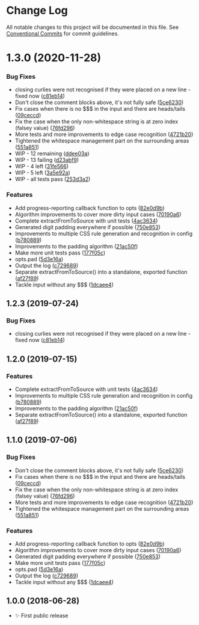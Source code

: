 # Change Log

All notable changes to this project will be documented in this file.
See [Conventional Commits](https://conventionalcommits.org) for commit guidelines.

# 1.3.0 (2020-11-28)


### Bug Fixes

* closing curlies were not recognised if they were placed on a new line - fixed now ([c81eb14](https://git.sr.ht/~royston/codsen/commits/c81eb1479f4d05cb2eb98ad82a0263ccac7aa86c))
* Don't close the comment blocks above, it's not fully safe ([5ce6230](https://git.sr.ht/~royston/codsen/commits/5ce6230f1a6feb51ae3cb8ef8ae2c0e4a590f82e))
* Fix cases when there is no $$$ in the input and there are heads/tails ([09ceccd](https://git.sr.ht/~royston/codsen/commits/09ceccd52fc7c8dac44b5500afcd069d00e9fceb))
* Fix the case when the only non-whitespace string is at zero index (falsey value) ([76fd296](https://git.sr.ht/~royston/codsen/commits/76fd2969933a0d416186b6b41a331805f2375c92))
* More tests and more improvements to edge case recognition ([4721b20](https://git.sr.ht/~royston/codsen/commits/4721b20259a9dcd0d60ac7bd2eef363495afd5b7))
* Tightened the whitespace management part on the surrounding areas ([551a851](https://git.sr.ht/~royston/codsen/commits/551a85133653a8859208f745804312126513b65c))
* WIP - 12 remaining ([ddee03a](https://git.sr.ht/~royston/codsen/commits/ddee03ac764bf40aab0a6f6c44f05fa309c832b1))
* WIP - 13 failing ([d23abf9](https://git.sr.ht/~royston/codsen/commits/d23abf9beaa157b7231ce4ba9d908d9c5b31dc9b))
* WIP - 4 left ([31fe566](https://git.sr.ht/~royston/codsen/commits/31fe5668a208efcbf4c5170f524b3c8422b228ce))
* WIP - 5 left ([3a5e92a](https://git.sr.ht/~royston/codsen/commits/3a5e92a3a9eddf7a39fe9171260dd492c10793ac))
* WIP - all tests pass ([253d3a2](https://git.sr.ht/~royston/codsen/commits/253d3a2eb1d801af35c43d5d1a568089eaaa9ce8))


### Features

* Add progress-reporting callback function to opts ([82e0d9b](https://git.sr.ht/~royston/codsen/commits/82e0d9bd70f146bf496fe38ed40f5086d3cb1c9d))
* Algorithm improvements to cover more dirty input cases ([70190a6](https://git.sr.ht/~royston/codsen/commits/70190a603dccd74947b30f9f003bd83e02a306f0))
* Complete extractFromToSource with unit tests ([4ac3634](https://git.sr.ht/~royston/codsen/commits/4ac3634046cefde635f3b18d88bbc3debb9330ac))
* Generated digit padding everywhere if possible ([750e853](https://git.sr.ht/~royston/codsen/commits/750e853153dccd7e86d6c65d9690cfdbf7e04e4d))
* Improvements to multiple CSS rule generation and recognition in config ([b780889](https://git.sr.ht/~royston/codsen/commits/b78088962f6527482627e3862f3dba0899e11730))
* Improvements to the padding algorithm ([21ac50f](https://git.sr.ht/~royston/codsen/commits/21ac50f139306b129b2a51b69be584b6356363de))
* Make more unit tests pass ([177f05c](https://git.sr.ht/~royston/codsen/commits/177f05c10e0f6fbe908479eb8f5964f07a40f207))
* opts.pad ([5d3e16a](https://git.sr.ht/~royston/codsen/commits/5d3e16ae3d6cf1678b2f08a1b1d9d5f0e421d490))
* Output the log ([c729689](https://git.sr.ht/~royston/codsen/commits/c72968961db1a35285d9124b427e20e3e1f7367c))
* Separate extractFromToSource() into a standalone, exported function ([af27f89](https://git.sr.ht/~royston/codsen/commits/af27f894a5fc57ce34ffdb0933b237f97fccd37b))
* Tackle input without any $$$ ([1dcaee4](https://git.sr.ht/~royston/codsen/commits/1dcaee44670cf817572afbcfe7f536508c8f24a8))





## 1.2.3 (2019-07-24)

### Bug Fixes

- closing curlies were not recognised if they were placed on a new line - fixed now ([c81eb14](https://gitlab.com/codsen/codsen/commit/c81eb14))

## 1.2.0 (2019-07-15)

### Features

- Complete extractFromToSource with unit tests ([4ac3634](https://gitlab.com/codsen/codsen/commit/4ac3634))
- Improvements to multiple CSS rule generation and recognition in config ([b780889](https://gitlab.com/codsen/codsen/commit/b780889))
- Improvements to the padding algorithm ([21ac50f](https://gitlab.com/codsen/codsen/commit/21ac50f))
- Separate extractFromToSource() into a standalone, exported function ([af27f89](https://gitlab.com/codsen/codsen/commit/af27f89))

## 1.1.0 (2019-07-06)

### Bug Fixes

- Don't close the comment blocks above, it's not fully safe ([5ce6230](https://gitlab.com/codsen/codsen/commit/5ce6230))
- Fix cases when there is no \$\$\$ in the input and there are heads/tails ([09ceccd](https://gitlab.com/codsen/codsen/commit/09ceccd))
- Fix the case when the only non-whitespace string is at zero index (falsey value) ([76fd296](https://gitlab.com/codsen/codsen/commit/76fd296))
- More tests and more improvements to edge case recognition ([4721b20](https://gitlab.com/codsen/codsen/commit/4721b20))
- Tightened the whitespace management part on the surrounding areas ([551a851](https://gitlab.com/codsen/codsen/commit/551a851))

### Features

- Add progress-reporting callback function to opts ([82e0d9b](https://gitlab.com/codsen/codsen/commit/82e0d9b))
- Algorithm improvements to cover more dirty input cases ([70190a6](https://gitlab.com/codsen/codsen/commit/70190a6))
- Generated digit padding everywhere if possible ([750e853](https://gitlab.com/codsen/codsen/commit/750e853))
- Make more unit tests pass ([177f05c](https://gitlab.com/codsen/codsen/commit/177f05c))
- opts.pad ([5d3e16a](https://gitlab.com/codsen/codsen/commit/5d3e16a))
- Output the log ([c729689](https://gitlab.com/codsen/codsen/commit/c729689))
- Tackle input without any \$\$\$ ([1dcaee4](https://gitlab.com/codsen/codsen/commit/1dcaee4))

## 1.0.0 (2018-06-28)

- ✨ First public release
